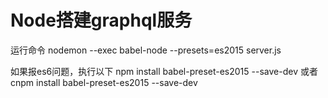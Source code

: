 # Node搭建graphql服务
运行命令
nodemon --exec babel-node --presets=es2015 server.js

如果报es6问题，执行以下
npm install babel-preset-es2015 --save-dev
或者
cnpm install babel-preset-es2015 --save-dev
